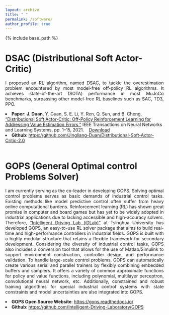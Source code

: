 ```yaml
---
layout: archive
title: " "
permalink: /software/
author_profile: true
---
```


{% include base_path %}

DSAC (Distributional Soft Actor-Critic)
======
<p style="text-align: justify;">I proposed an RL algorithm, named DSAC, to tackle the overestimation problem encountered by most model-free off-policy RL algorithms. It achieves state-of-the-art (SOTA) performance in most MuJoCo benchmarks, surpassing other model-free RL baselines such as SAC, TD3, PPO. </p>
<li><b>Paper</b>: <b>J. Duan</b>, Y. Guan, S. E. Li, Y. Ren, Q. Sun, and B. Cheng, <a href="https://ieeexplore.ieee.org/abstract/document/9448360">“Distributional Soft Actor-Critic: Off-Policy Reinforcement Learning for Addressing Value Estimation Errors,”</a> IEEE Transactions on Neural Networks and Learning Systems, pp. 1–15, 2021.‌&nbsp;&nbsp;&nbsp;&nbsp;<a href="https://arxiv.org/abs/2001.02811">Download</a></li>
<li><b>Github</b>: <a href="https://github.com/Jingliang-Duan/Distributional-Soft-Actor-Critic-2.0">https://github.com/Jingliang-Duan/Distributional-Soft-Actor-Critic-2.0</a></li>

<br>

GOPS (General Optimal control Problems Solver)
======
<p style="text-align: justify;">I am currently serving as the co-leader in developing GOPS. Solving optimal control problems serves as basic demands of industrial control tasks. Existing methods like model predictive control often suffer from heavy online computational burdens. Reinforcement learning (RL) has shown great promise in computer and board games but has yet to be widely adopted in industrial applications due to lacking accessible and high-accuracy solvers. Therefore, <a href="http://www.idlab-tsinghua.com/">“Intelligent Driving Lab (iDLab)”</a> at Tsinghua University has developed GOPS, an easy-to-use RL solver package that aims to build real-time and high-performance controllers in industrial fields. GOPS is built with a highly modular structure that retains a flexible framework for secondary development. Considering the diversity of industrial control tasks, GOPS also includes a conversion tool that allows for the use of Matlab/Simulink to support environment construction, controller design, and performance validation. To handle large-scale control problems, GOPS can automatically create various serial and parallel trainers by flexibly combining embedded buffers and samplers. It offers a variety of common approximate functions for policy and value functions, including polynomial, multilayer perceptron, convolutional neural network, etc. Additionally, constrained and robust training algorithms for special industrial control systems with state constraints and model uncertainties are also integrated into GOPS.</p>
<li><b>GOPS Open Source Website</b>: <a href="https://gops.readthedocs.io/">https://gops.readthedocs.io/</a></li>
<li><b>Github</b>: <a href="https://github.com/Intelligent-Driving-Laboratory/GOPS">https://github.com/Intelligent-Driving-Laboratory/GOPS</a></li>



									



  

